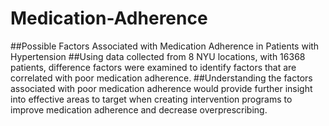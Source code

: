 # Medication-Adherence
##Possible Factors Associated with Medication Adherence in Patients with Hypertension
##Using data collected from 8 NYU locations, with 16368 patients, difference factors were examined to identify factors that are correlated with poor medication adherence.
##Understanding the factors associated with poor medication adherence would provide further insight into effective areas to target when creating intervention programs to improve medication adherence and decrease overprescribing.
